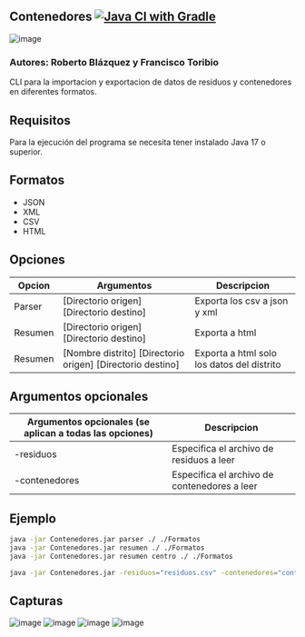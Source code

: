 ## Contenedores [![Java CI with Gradle](https://github.com/xBaank/Contenedores/actions/workflows/gradle.yml/badge.svg)](https://github.com/xBaank/Contenedores/actions/workflows/gradle.yml)

![image](https://user-images.githubusercontent.com/90746957/195692649-c0c74924-c602-4533-888a-ef5b087f1269.png)

### Autores: Roberto Blázquez y Francisco Toribio

CLI para la importacion y exportacion de datos de residuos y contenedores en diferentes formatos.

## Requisitos

Para la ejecución del programa se necesita tener instalado Java 17 o superior.

## Formatos

- JSON
- XML
- CSV
- HTML

## Opciones

| Opcion  | Argumentos                                                  | Descripcion                                |
|---------|-------------------------------------------------------------|--------------------------------------------|
| Parser  | [Directorio origen] [Directorio destino]                    | Exporta los csv a json y xml               |
| Resumen | [Directorio origen] [Directorio destino]                    | Exporta a html                             |
| Resumen | [Nombre distrito]  [Directorio origen] [Directorio destino] | Exporta a html solo los datos del distrito |

## Argumentos opcionales

| Argumentos opcionales (se aplican a todas las opciones) | Descripcion                                  |
|---------------------------------------------------------|----------------------------------------------|
| -residuos                                               | Especifica el archivo de residuos a leer     |
| -contenedores                                           | Especifica el archivo de contenedores a leer |

## Ejemplo

```bash 
java -jar Contenedores.jar parser ./ ./Formatos
java -jar Contenedores.jar resumen ./ ./Formatos
java -jar Contenedores.jar resumen centro ./ ./Formatos

java -jar Contenedores.jar -residuos="residuos.csv" -contenedores="contenedores.json" resumen centro ./ ./Formatos
```

## Capturas

![image](.assets/cmd.png)
![image](.assets/html.png)
![image](.assets/html2.png)
![image](.assets/html3.png)







